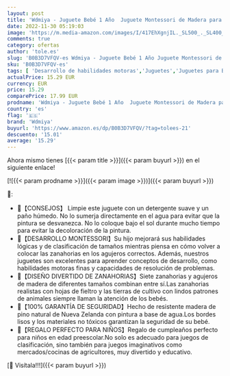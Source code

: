 ```yaml
---
layout: post
title: 'Wdmiya - Juguete Bebé 1 Año  Juguete Montessori de Madera para Niños 12-36 Meses  Juegos Educativos de Desarrollar Habilidades Motoras  Clasificación de Zanahorias  Regalo Cumpleaños Navidad  Zanahorias '
date: 2022-11-30 05:19:03
image: 'https://m.media-amazon.com/images/I/417EhXgnjIL._SL500_._SL400_.jpg'
comments: true
category: ofertas
author: 'tole.es'
slug: 'B0B3D7VFQV-es Wdmiya - Juguete Bebé 1 Año Juguete Montessori de Madera...'
sku: 'B0B3D7VFQV-es'
tags: [ 'Desarrollo de habilidades motoras','Juguetes','Juguetes para Bebés y primera infancia','Juguetes para apilar y encajar','Juguetes y juegos','navidad','wdmiya','🇪🇸', ]
actualPrice: 15.29 EUR
currency: EUR
price: 15.29
comparePrice: 17.99 EUR
prodname: 'Wdmiya - Juguete Bebé 1 Año  Juguete Montessori de Madera para Niños 12-36 Meses  Juegos Educativos de Desarrollar Habilidades Motoras  Clasificación de Zanahorias  Regalo Cumpleaños Navidad  Zanahorias '
country: 'es'
flag: '🇪🇸'
brand: 'Wdmiya'
buyurl: 'https://www.amazon.es/dp/B0B3D7VFQV/?tag=tolees-21'
descuento: '15.01'
average: '15.29'
---
```


Ahora mismo tienes [{{< param title >}}]({{< param buyurl >}}) en el siguiente enlace!

[![{{< param prodname >}}]({{< param image >}})]({{< param buyurl >}})

🔎:

- 🥕【CONSEJOS】 Limpie este juguete con un detergente suave y un paño húmedo. No lo sumerja directamente en el agua para evitar que la pintura se desvanezca. No lo coloque bajo el sol durante mucho tiempo para evitar la decoloración de la pintura.
- 🥕【DESARROLLO MONTESSORI】Su hijo mejorará sus habilidades lógicas y de clasificación de tamaños mientras piensa en cómo volver a colocar las zanahorias en los agujeros correctos. Además, nuestros juguetes son excelentes para aprender conceptos de desarrollo, como habilidades motoras finas y capacidades de resolución de problemas.
- 🥕【DISEÑO DIVERTIDO DE ZANAHORIAS】Siete zanahorias y agujeros de madera de diferentes tamaños combinan entre sí.Las zanahorias realistas con hojas de fieltro y las tierras de cultivo con lindos patrones de animales siempre llaman la atención de los bebés.
- 🥕【100% GARANTÍA DE SEGURIDAD】Hecho de resistente madera de pino natural de Nueva Zelanda con pintura a base de agua.Los bordes lisos y los materiales no tóxicos garantizan la seguridad de su bebé.
- 🥕【REGALO PERFECTO PARA NIÑOS】Regalo de cumpleaños perfecto para niños en edad preescolar.No solo es adecuado para juegos de clasificación, sino también para juegos imaginativos como mercados/cocinas de agricultores, muy divertido y educativo.

[🛒 Visítala!!!]({{< param buyurl >}})
